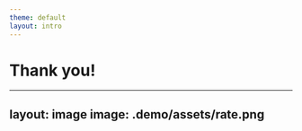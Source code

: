 ```yaml
---
theme: default
layout: intro
---
```


# Thank you!

<style>
  .slide__layout.intro {
    & .slide__content {
      .slide__content__inner {
        justify-content: center !important;
        text-align: left !important;
        margin-top: 0 !important;
        margin-left: 40px !important;
      }
    }
  }
</style>

---
layout: image
image: .demo/assets/rate.png
---
